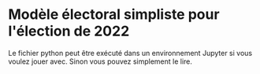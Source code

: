 # Modèle électoral simpliste pour l'élection de 2022
 
Le fichier python peut être exécuté dans un environnement Jupyter si vous voulez jouer avec. Sinon vous pouvez simplement le lire.

